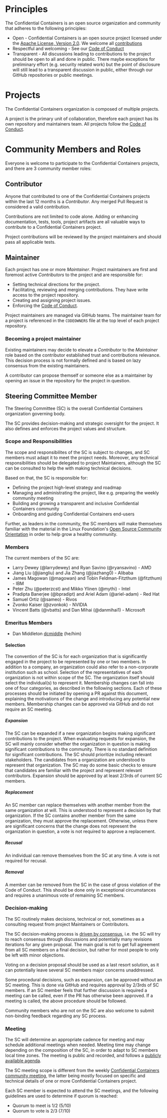 # Principles

The Confidential Containers is an open source organization and community that adheres to the following principles:

* Open - Confidential Containers is an open source project licensed under the [Apache License, Version 2.0](https://www.apache.org/licenses/LICENSE-2.0).
  We welcome all [contributions](https://github.com/confidential-containers/community/blob/main/CONTRIBUTING.md)
* Respectful and welcoming - See our [Code of Conduct](https://github.com/confidential-containers/community/blob/main/CODE_OF_CONDUCT.md)
* Transparent - All discussions leading to contributions to the project should be open to all and done in public.
  There maybe exceptions for preliminary effort (e.g. security related work) but the point of disclosure will still lead to a transparent discussion in public, either through our GitHub repositories or public meetings.

# Projects

The Confidential Containers organization is composed of multiple projects.

A project is the primary unit of collaboration, therefore each project has its own repository and maintainers team.
All projects follow the [Code of Conduct](https://github.com/confidential-containers/community/blob/main/CODE_OF_CONDUCT.md).

# Community Members and Roles

Everyone is welcome to participate to the Confidential Containers projects, and there are 3 community member roles:

## Contributor

Anyone that contributed to one of the Confidential Containers projects within the last 12 months is a *Contributor*.
Any merged Pull Request is considered a valid contribution.

Contributions are not limited to code alone.
Adding or enhancing documentation, tests, tools, project artifacts are all valuable ways to contribute to a Confidential Containers project.

Project contributions will be reviewed by the project maintainers and should pass all applicable tests.

## Maintainer

Each project has one or more *Maintainer*.
Project maintainers are first and foremost active *Contributors* to the project and are responsible for:

* Setting technical directions for the project.
* Facilitating, reviewing and merging contributions.
  They have write access to the project repository.
* Creating and assigning project issues.
* Enforcing the [Code of Conduct](https://github.com/confidential-containers/community/blob/main/CODE_OF_CONDUCT.md).

Project maintainers are managed via GitHub teams. The maintainer team for a project is referenced in the `CODEOWNERS` file
at the top level of each project repository.

### Becoming a project maintainer

Existing maintainers may decide to elevate a *Contributor* to the *Maintainer* role based on the contributor established trust and contributions relevance.
This decision process is not formally defined and is based on lazy consensus from the existing maintainers.

A contributor can propose themself or someone else as a maintainer by opening an issue in the repository for the project in question.

## Steering Committee Member

The Steering Committee (SC) is the overall Confidential Containers organization governing body.

The SC provides decision-making and strategic oversight for the project.
It also defines and enforces the project values and structure.

### Scope and Responsibilities

The scope and responsibilites of the SC is subject to changes, and SC members must adapt it to meet the project needs.
Moreover, any technical responsibilities should be delegated to project Maintainers, although the SC can be consulted to help the with making technical decisions.

Based on that, the SC is responsible for:

* Defining the project high-level strategy and roadmap
* Managing and administrating the project, like e.g. preparing the weekly community meeting
* Building and growing a transparent and inclusive Confidential Containers community
* Onboarding and guiding Confidential Containers end-users

Further, as leaders in the community, the SC members will make themselves familiar with the material in the Linux Foundation's [Open Source Community Orientation](https://training.linuxfoundation.org/training/inclusive-open-source-community-orientation-lfc102/) in order to help grow a healthy community.

### Members

The current members of the SC are:

* Larry Dewey (@larrydewey) and Ryan Savino (@ryansavino) - AMD
* Jiang Liu (@jiangliu) and Jia Zhang (@jiazhang0) - Alibaba
* James Magowan (@magowan)  and Tobin Feldman-Fitzthum (@fitzthum) - IBM
* Peter Zhu (@peterzcst) and Mikko Ylinen (@mythi) - Intel
* Pradipta Banerjee (@bpradipt)  and Ariel Adam (@ariel-adam) - Red Hat
* Samuel Ortiz (@sameo) - Rivos
* Zvonko Kaiser (@zvonkok) - NVIDIA
* Vincent Batts (@vbatts) and Dan Mihai (@danmihai1) - Microsoft

### Emeritus Members

* Dan Middleton [dcmiddle](https://github.com/dcmiddle) (he/him)

#### Selection

The convention of the SC is for each organization that is significantly engaged
in the project to be represented by one or two members.
In addition to a company, an organization could also refer to a
non-corporate institution such as school.
Selection of the representatives of each organization is not within scope
of the SC.
The organization itself should select the individual(s) to represent it.
Membership changes can fall into one of four categories,
as described in the following sections.
Each of these processes should be initiated by opening a PR against
this document, explaining the motivations of the change and introducing
any potential new members.
Membership changes can be approved via GitHub and do not require an SC meeting.

##### Expansion

The SC can be expanded if a new organization begins making significant contributions
to the project.
When evaluating requests for expansion, the SC will mainly consider whether
the organization in question is making significant contributions to the community.
There is no standard definition for significant contributions.
The SC should prioritize including relevant stakeholders.
The candidates from a organization are understood to represent
that organization. The SC may do some basic checks to ensure that
candidates are familiar with the project and represent relevant contributors.
Expansion should be approved by at least 2/3rds of current SC members.

##### Replacement

An SC member can replace themselves with another member from the same organization at will.
This is understood to represent a decision by that organization.
If the SC contains another member from the same organization, they must approve the replacement.
Otherwise, unless there are significant concerns that the change does not represent the
organization in question, a vote is not required to approve a replacement.

##### Recusal

An individual can remove themselves from the SC at any time. A vote is not required for recusal.

##### Removal

A member can be removed from the SC in the case of gross violation of the Code of Conduct.
This should be done only in exceptional circumstances and requires a unanimous vote of remaining SC members.

### Decision-making

The SC routinely makes decisions, technical or not, sometimes as a consulting request from project Maintainers or Contributors.

The SC decision-making process is [driven by consensus](https://en.wikipedia.org/wiki/Consensus_decision-making), i.e. the SC will try to reach consensus through discussions and potentially many revisions iterations for any given proposal.
The main goal is not to get full agreement from all SC members on a final decision, but rather for most people to only be left with minor objections.

Voting on a decision proposal should be used as a last resort solution, as it can potentially leave several SC members major concerns unaddressed.

Some procedural decisions, such as expansion, can be approved without an SC meeting. This is done via GitHub and requires approval by
2/3rds of SC members. If an SC member feels that further discussion is required a meeting can be called, even if the PR has otherwise been approved.
If a meeting is called, the above procedure should be followed.

Community members who are not on the SC are also welcome to submit non-binding feedback regarding any SC process.

### Meeting

The SC will determine an appropriate cadence for meeting and may schedule additional meetings when needed.
Meeting time may change depending on the composition of the SC, in order to adapt to SC members local time zones.
The meeting is public and recorded, and follows a [publicly available agenda](https://docs.google.com/document/d/1YNbkUlcosjN1MFKvs3bJ0CAIZJEp-UEFALW8lDgilLU).

The SC meeting scope is different from the weekly [Confidential Containers community meeting](https://docs.google.com/document/d/1E3GLCzNgrcigUlgWAZYlgqNTdVwiMwCRTJ0QnJhLZGA/edit?usp=sharing), the latter being mostly focused on specific and technical details of one or more Confidential Containers project.

Each SC member is expected to attend the SC meetings, and the following guidelines are used to determine if quorum is reached:

* Quorum to meet is 1/2 (5/10)
* Quorum to vote is 2/3 (7/10)
